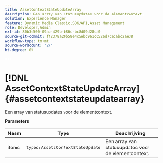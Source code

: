 ```yaml
---
title: AssetContextStateUpdateArray
description: Een array van statusupdates voor de elementcontext.
solution: Experience Manager
feature: Dynamic Media Classic,SDK/API,Asset Management
role: Developer,Admin
exl-id: 80b3e500-09ab-429b-b86c-bc8d09d28ca0
source-git-commit: f42378a20b58e4c5ebc961c6526d7cecabc2ae38
workflow-type: tm+mt
source-wordcount: '27'
ht-degree: 0%

---
```


# [!DNL AssetContextStateUpdateArray]{#assetcontextstateupdatearray}

Een array van statusupdates voor de elementcontext.

**Parameters**

| Naam | Type | Beschrijving |
|---|---|---|
| items | `types:AssetsContextStateUpdate` | Een array van statusupdates voor de elementcontext. |
